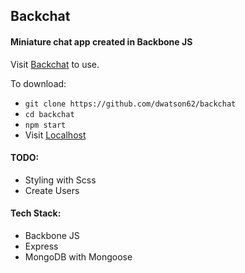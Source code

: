 ## Backchat

#### Miniature chat app created in Backbone JS

Visit [Backchat](https://backchat62.herokuapp.com/) to use.

To download:

- ```git clone https://github.com/dwatson62/backchat```
- ```cd backchat```
- ```npm start```
- Visit [Localhost](http://localhost:3000/)

#### TODO:

- Styling with Scss
- Create Users

#### Tech Stack:

- Backbone JS
- Express
- MongoDB with Mongoose
